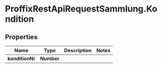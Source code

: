 # ProffixRestApiRequestSammlung.Kondition

## Properties
Name | Type | Description | Notes
------------ | ------------- | ------------- | -------------
**konditionNr** | **Number** |  | 


